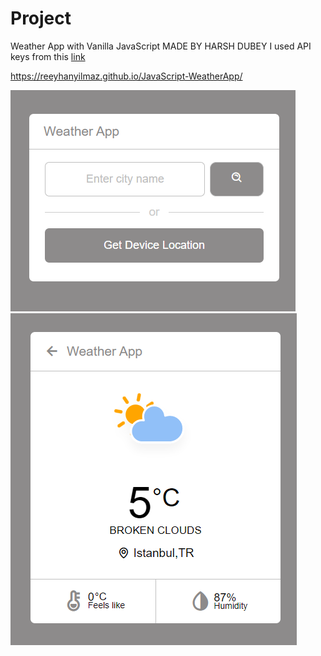 # Project
Weather App with Vanilla JavaScript
MADE BY HARSH DUBEY
I used API keys from this [link](https://openweathermap.org/)

https://reeyhanyilmaz.github.io/JavaScript-WeatherApp/


![app](assets/weatherApp.png) ![app](assets/weatherApp2.png)
